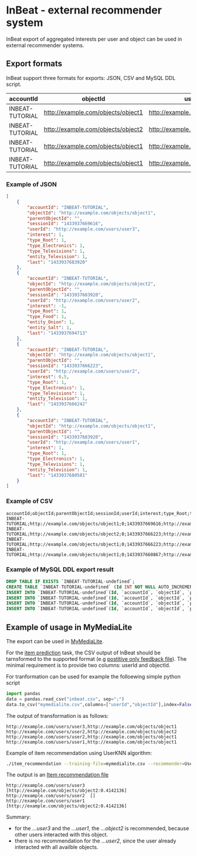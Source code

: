 # InBeat - external recommender system

InBeat export of aggregated interests per user and object can be used in external recommender systems. 

## Export formats

InBeat support three formats for exports: JSON, CSV and MySQL DDL script.

accountId | objectId | userId | sessionId | type_Root | type_Food | type_Electronics | type_Televisions | type_Radios| entity_Television | entity_Onion | entity_Salt | interest
--- | --- | --- | --- | --- | --- | --- | --- | --- | --- | --- | --- | --- 
INBEAT-TUTORIAL | http://example.com/objects/object1 | http://example.com/users/user3 | 1433937669616 | 1 | 0 | 1 | 1 | 0 | 1 | 0 | 0 | 1
INBEAT-TUTORIAL | http://example.com/objects/object2 | http://example.com/users/user2 | 1433937683920 | 1 | 1 | 0 | 0 | 0 | 0 | 1 | 1 | -1
INBEAT-TUTORIAL | http://example.com/objects/object1 | http://example.com/users/user2 | 1433937666223 | 1 | 0 | 1 | 1 | 0 | 1 | 0 | 0 | 0.5
INBEAT-TUTORIAL | http://example.com/objects/object1 | http://example.com/users/user1 | 1433937683920 | 1 | 0 | 1 | 1 | 0 | 1 | 0 | 0 | 1


### Example of JSON

```json
[
    {
        "accountId": "INBEAT-TUTORIAL",
        "objectId": "http://example.com/objects/object1",
        "parentObjectId": "",
        "sessionId": "1433937669616",
        "userId": "http://example.com/users/user3",
        "interest": 1,
        "type_Root": 1,
        "type_Electronics": 1,
        "type_Televisions": 1,
        "entity_Television": 1,
        "last": "1433937683920"
    },
    {
        "accountId": "INBEAT-TUTORIAL",
        "objectId": "http://example.com/objects/object2",
        "parentObjectId": "",
        "sessionId": "1433937683920",
        "userId": "http://example.com/users/user2",
        "interest": -1,
        "type_Root": 1,
        "type_Food": 1,
        "entity_Onion": 1,
        "entity_Salt": 1,
        "last": "1433937694713"
    },
    {
        "accountId": "INBEAT-TUTORIAL",
        "objectId": "http://example.com/objects/object1",
        "parentObjectId": "",
        "sessionId": "1433937666223",
        "userId": "http://example.com/users/user2",
        "interest": 0.5,
        "type_Root": 1,
        "type_Electronics": 1,
        "type_Televisions": 1,
        "entity_Television": 1,
        "last": "1433937666242"
    },
    {
        "accountId": "INBEAT-TUTORIAL",
        "objectId": "http://example.com/objects/object1",
        "parentObjectId": "",
        "sessionId": "1433937683920",
        "userId": "http://example.com/users/user1",
        "interest": 1,
        "type_Root": 1,
        "type_Electronics": 1,
        "type_Televisions": 1,
        "entity_Television": 1,
        "last": "1433937680581"
    }
]
```

### Example of CSV

```csv
accountId;objectId;parentObjectId;sessionId;userId;interest;type_Root;type_Electronics;type_Televisions;entity_Television;last;type_Food;entity_Onion;entity_Salt
INBEAT-TUTORIAL;http://example.com/objects/object1;0;1433937669616;http://example.com/users/user3;1;1;1;1;1;1433937683920;0;0;0
INBEAT-TUTORIAL;http://example.com/objects/object2;0;1433937666223;http://example.com/users/user2;-1;1;0;0;0;1433937694713;1;1;1
INBEAT-TUTORIAL;http://example.com/objects/object1;0;1433937666223;http://example.com/users/user2;0.5;1;1;1;1;1433937666242;0;0;0
INBEAT-TUTORIAL;http://example.com/objects/object1;0;1433937660867;http://example.com/users/user1;1;1;1;1;1;1433937680581;0;0;0
```

### Example of MySQL DDL export result

```sql
DROP TABLE IF EXISTS `INBEAT-TUTORIAL-undefined`; 
CREATE TABLE `INBEAT-TUTORIAL-undefined` (Id INT NOT NULL AUTO_INCREMENT PRIMARY KEY,`accountId` TEXT , `userId` TEXT, `sessionId` TEXT, `objectId` TEXT, `parentObjectId` TEXT, `interest` FLOAT default 0, `type_Root` FLOAT default 0, `type_Electronics` FLOAT default 0, `type_Televisions` FLOAT default 0, `entity_Television` FLOAT default 0, `last` FLOAT default 0, `type_Food` FLOAT default 0, `entity_Onion` FLOAT default 0, `entity_Salt` FLOAT default 0);
INSERT INTO `INBEAT-TUTORIAL-undefined`(Id, `accountId`, `objectId`, `parentObjectId`, `sessionId`, `userId`, `interest`, `type_Root`, `type_Electronics`, `type_Televisions`, `entity_Television`, `last` ) VALUES (0,"INBEAT-TUTORIAL", "http://example.com/objects/object1", "", "1433937669616", "http://example.com/users/user3", "1", "1", "1", "1", "1", "1433937683920");
INSERT INTO `INBEAT-TUTORIAL-undefined`(Id, `accountId`, `objectId`, `parentObjectId`, `sessionId`, `userId`, `interest`, `type_Root`, `type_Food`, `entity_Onion`, `entity_Salt`, `last` ) VALUES (0,"INBEAT-TUTORIAL", "http://example.com/objects/object2", "", "1433937666223", "http://example.com/users/user2", "-1", "1", "1", "1", "1", "1433937694713");
INSERT INTO `INBEAT-TUTORIAL-undefined`(Id, `accountId`, `objectId`, `parentObjectId`, `sessionId`, `userId`, `interest`, `type_Root`, `type_Electronics`, `type_Televisions`, `entity_Television`, `last` ) VALUES (0,"INBEAT-TUTORIAL", "http://example.com/objects/object1", "", "1433937666223", "http://example.com/users/user2", "0.5", "1", "1", "1", "1", "1433937666242");
INSERT INTO `INBEAT-TUTORIAL-undefined`(Id, `accountId`, `objectId`, `parentObjectId`, `sessionId`, `userId`, `interest`, `type_Root`, `type_Electronics`, `type_Televisions`, `entity_Television`, `last` ) VALUES (0,"INBEAT-TUTORIAL", "http://example.com/objects/object1", "", "1433937660867", "http://example.com/users/user1", "1", "1", "1", "1", "1", "1433937680581");
```

## Example of usage in MyMediaLite

The export can be used in [MyMediaLite](http://www.mymedialite.net/).

For the [item prediction](http://www.mymedialite.net/documentation/item_prediction.html) task, the CSV output of InBeat should be tarnsformed to the supported format (e.g [postitive only feedback file](http://www.mymedialite.net/documentation/implicit_feedback_files.html)). The minimal requirement is to provide two columns: userId and objectId. 

For tranformation can be used for example the folloewing simple python script

```python
import pandas
data = pandas.read_csv("inbeat.csv", sep=";")
data.to_csv("mymedialite.csv",columns=["userId","objectId"],index=False,header=False)
```

The output of transformation is as follows:

```csv
http://example.com/users/user3,http://example.com/objects/object1
http://example.com/users/user2,http://example.com/objects/object2
http://example.com/users/user2,http://example.com/objects/object1
http://example.com/users/user1,http://example.com/objects/object1
```

Example of item recommendation using UserKNN algorithm:
```bash
./item_recommendation --training-file=mymedialite.csv --recommender=UserKNN --prediction-file=prediction.csv
```

The output is an [Item recommendation file](http://www.mymedialite.net/documentation/item_recommendation_files.html)
```
http://example.com/users/user3	[http://example.com/objects/object2:0.4142136]
http://example.com/users/user2	[]
http://example.com/users/user1	[http://example.com/objects/object2:0.4142136]
```

Summary:
* for the _...user3_ and the _...user1_, the _...object2_ is recommended, because other users interacted with this object.
* there is no recommendation for the _...user2_, since the user already interacted with all availble objects.

